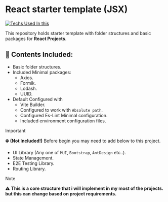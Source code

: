 # React starter template (JSX)
[![Techs Used In this](https://skillicons.dev/icons?i=html,css,react,yarn,vite,vscode)]()

This repository holds starter template with folder structures and basic packages for __React Projects__.

## :open_file_folder: Contents Included:
* Basic folder structures.
* Included Minimal packages:
    * Axios.
    * Formik.
    * Lodash.
    * UUID.
* Default Configured with
    * Vite Builder.
    * Configured to work with `Absolute path`.
    * Configured Es-Lint Minimal configuration.
    * Included environment configuration files.

> [!IMPORTANT]
> :no_entry: **(Not Included!)** Before begin you may need to add below to this project.
* UI Library (Any one of `MUI`, `Bootstrap`, `AntDesign` etc..).
* State Management.
* E2E Testing Library.
* Routing Library.

> [!NOTE]
> :warning: **This is a core structure that i will implement in my most of the projects. but this can change based on project requirements.**
